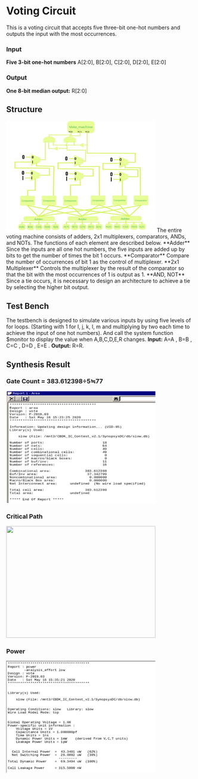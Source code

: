 # Voting Circuit  

This is a voting circuit that accepts five three-bit one-hot numbers and outputs the input with the most occurrences.    

### Input  
**Five 3-bit one-hot numbers** A\[2:0\], B\[2:0\], C\[2:0\], D\[2:0\], E\[2:0\]  
  
### Output  
**One 8-bit median output:** R\[2:0\]      


## Structure  
  
<img src="https://github.com/BearLand0713/Basic_Circuits_Design/blob/main/voting_circuit/picture/VM.png" width="400" height="300">  
The entire voting machine consists of adders, 2x1 multiplexers, comparators, ANDs, and NOTs. The functions of each element are described below.   
**Adder**   
Since the inputs are all one hot numbers, the five inputs are added up by bits to get the number of times the bit 1 occurs.  
**Comparator**  
Compare the number of occurrences of bit 1 as the control of multiplexer.  
**2x1 Multiplexer**  
Controls the multiplexer by the result of the comparator so that the bit with the most occurrences of 1 is output as 1.  
**AND, NOT** 
Since a tie occurs, it is necessary to design an architecture to achieve a tie by selecting the higher bit output.  
  

## Test Bench  
The testbench is designed to simulate various inputs by using five levels of for loops. 
(Starting with 1 for I, j, k, l, m and multiplying by two each time to achieve the input of one hot numbers). 
And call the system function $monitor to display the value when A,B,C,D,E,R changes. 
**Input:** A=A , B=B , C=C , D=D , E=E . 
**Output:** R=R.   

  
## Synthesis Result  
### Gate Count = 383.612398÷5≒77    
<img src="https://github.com/BearLand0713/Basic_Circuits_Design/blob/main/voting_circuit/picture/gatecount.png" width="400" height="300">  
  
### Critical Path  
<img src="https://github.com/BearLand0713/Basic_Circuits_Design/blob/main/voting_circuit/picture/criticalpath.png" width="400" height="300">  
  
### Power  
<img src="https://github.com/BearLand0713/Basic_Circuits_Design/blob/main/voting_circuit/picture/power.png" width="400" height="300">  


